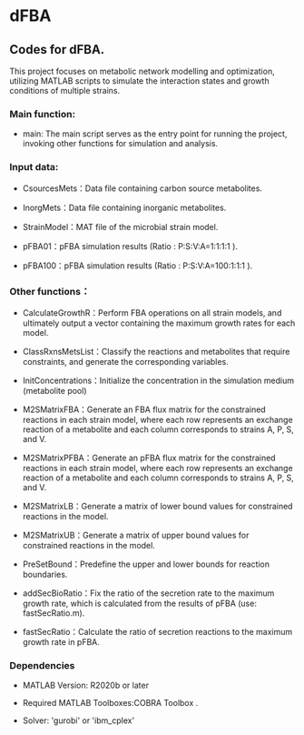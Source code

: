 # dFBA
## Codes for dFBA.

This project focuses on metabolic network modelling and optimization, utilizing MATLAB scripts to simulate the interaction states and growth conditions of multiple strains.

### Main function:

- main:  The main script serves as the entry point for running the project, invoking other functions for simulation and analysis.


### Input data:

- CsourcesMets：Data file containing carbon source metabolites.

- InorgMets：Data file containing inorganic metabolites.

- StrainModel：MAT file of the microbial strain model.

- pFBA01：pFBA simulation results (Ratio : P:S:V:A=1:1:1:1 ).

- pFBA100：pFBA simulation results (Ratio : P:S:V:A=100:1:1:1 ).


### Other functions：

- CalculateGrowthR：Perform FBA operations on all strain models, and ultimately output a vector containing the maximum growth rates for each model.

- ClassRxnsMetsList：Classify the reactions and metabolites that require constraints, and generate the corresponding variables.

- InitConcentrations：Initialize the concentration in the simulation medium (metabolite pool)

- M2SMatrixFBA：Generate an FBA flux matrix for the constrained reactions in each strain model, where each row represents an exchange reaction of a metabolite and each column corresponds to strains A, P, S, and V.

- M2SMatrixPFBA：Generate an pFBA flux matrix for the constrained reactions in each strain model, where each row represents an exchange reaction of a metabolite and each column corresponds to strains A, P, S, and V.

- M2SMatrixLB：Generate a matrix of lower bound values for constrained reactions in the model.

- M2SMatrixUB：Generate a matrix of upper bound values for constrained reactions in the model.

- PreSetBound：Predefine the upper and lower bounds for reaction boundaries.

- addSecBioRatio：Fix the ratio of the secretion rate to the maximum growth rate, which is calculated from the results of pFBA (use: fastSecRatio.m).

- fastSecRatio：Calculate the ratio of secretion reactions to the maximum growth rate in pFBA.

### Dependencies

- MATLAB Version: R2020b or later

- Required MATLAB Toolboxes:COBRA Toolbox .

- Solver: 'gurobi' or 'ibm_cplex'

